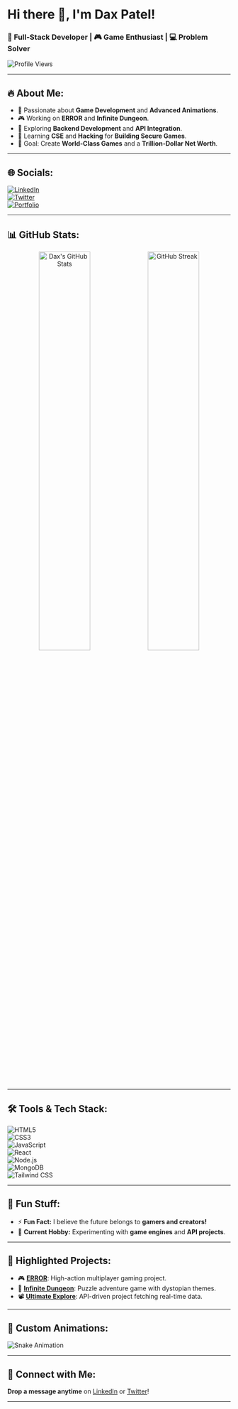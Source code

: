 # Hi there 👋, I'm Dax Patel!  
### 🚀 Full-Stack Developer | 🎮 Game Enthusiast | 💻 Problem Solver  

![Profile Views](https://komarev.com/ghpvc/?username=daxp472&color=blueviolet&style=flat-square)

---

## 🔥 About Me:
- 🌟 Passionate about **Game Development** and **Advanced Animations**.  
- 🎮 Working on **ERROR** and **Infinite Dungeon**.  
- 🌱 Exploring **Backend Development** and **API Integration**.  
- 📖 Learning **CSE** and **Hacking** for **Building Secure Games**.  
- 🎯 Goal: Create **World-Class Games** and a **Trillion-Dollar Net Worth**.  

---

## 🌐 Socials:
[![LinkedIn](https://img.shields.io/badge/LinkedIn-Dax_Patel-blue?style=flat&logo=linkedin)](https://linkedin.com/in/daxp472)  
[![Twitter](https://img.shields.io/badge/Twitter-@dax_patel-blue?style=flat&logo=twitter)](https://twitter.com/dax_patel)  
[![Portfolio](https://img.shields.io/badge/Portfolio-Visit-orange?style=flat&logo=web)](https://infinite-dungeon.netlify.app/)  

---

## 📊 GitHub Stats:
<div align="center">
  <img src="https://github-readme-stats.vercel.app/api?username=daxp472&show_icons=true&theme=radical&hide_border=true" alt="Dax's GitHub Stats" width="48%">
  <img src="https://github-readme-streak-stats.herokuapp.com/?user=daxp472&theme=radical&hide_border=true" alt="GitHub Streak" width="48%">
</div>

---

## 🛠️ Tools & Tech Stack:
![HTML5](https://img.shields.io/badge/HTML5-%23E34F26.svg?style=flat&logo=html5&logoColor=white)  
![CSS3](https://img.shields.io/badge/CSS3-%231572B6.svg?style=flat&logo=css3&logoColor=white)  
![JavaScript](https://img.shields.io/badge/JavaScript-%23F7DF1E.svg?style=flat&logo=javascript&logoColor=black)  
![React](https://img.shields.io/badge/React-%2361DAFB.svg?style=flat&logo=react&logoColor=black)  
![Node.js](https://img.shields.io/badge/Node.js-%23339933.svg?style=flat&logo=node.js&logoColor=white)  
![MongoDB](https://img.shields.io/badge/MongoDB-%2347A248.svg?style=flat&logo=mongodb&logoColor=white)  
![Tailwind CSS](https://img.shields.io/badge/TailwindCSS-%2306B6D4.svg?style=flat&logo=tailwindcss&logoColor=white)  

---

## 🌟 Fun Stuff:
- ⚡ **Fun Fact:** I believe the future belongs to **gamers and creators!**  
- 🤖 **Current Hobby:** Experimenting with **game engines** and **API projects**.

---

## 🚀 Highlighted Projects:
- 🎮 [**ERROR**](https://github.com/daxp472/ERROR): High-action multiplayer gaming project.  
- 🧩 [**Infinite Dungeon**](https://github.com/daxp472/Infinite-Dungeon): Puzzle adventure game with dystopian themes.  
- 📽️ [**Ultimate Explore**](https://github.com/daxp472/Ultimate-Explore): API-driven project fetching real-time data.

---

## 🎨 Custom Animations:  
![Snake Animation](https://github.com/daxp472/daxp472/blob/output/github-contribution-grid-snake.svg)

---

## 💬 Connect with Me:  
**Drop a message anytime** on [LinkedIn](https://linkedin.com/in/daxp472) or [Twitter](https://twitter.com/dax_patel)!  

---
